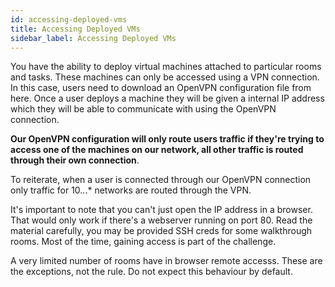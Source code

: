 ```yaml
---
id: accessing-deployed-vms
title: Accessing Deployed VMs
sidebar_label: Accessing Deployed VMs
---
```


You have the ability to deploy virtual machines attached to particular rooms and tasks. These machines can only be accessed using a VPN connection. In this case, users need to download an OpenVPN configuration file from here. Once a user deploys a machine they will be given a internal IP address which they will be able to communicate with using the OpenVPN connection.

**Our OpenVPN configuration will only route users traffic if they're trying to access one of the machines on our network, all other traffic is routed through their own connection**. 

To reiterate, when a user is connected through our OpenVPN connection only traffic for 10.*.*.* networks are routed through the VPN.

It's important to note that you can't just open the IP address in a browser. That would only work if there's a webserver running on port 80. Read the material carefully, you may be provided SSH creds for some walkthrough rooms. Most of the time, gaining access is part of the challenge.

A very limited number of rooms have in browser remote accesss. These are the exceptions, not the rule. Do not expect this behaviour by default.
